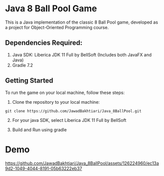 # Java 8 Ball Pool Game

This is a Java implementation of the classic 8 Ball Pool game, developed as a project for Object-Oriented Programming course.

## Dependencies Required:
1. Java SDK: Liberica JDK 11 Full by BellSoft (Includes both JavaFX and Java)
2. Gradle 7.2

## Getting Started

To run the game on your local machine, follow these steps:

1. Clone the repository to your local machine:
```
git clone https://github.com/JawadBakhtiari/Java_8BallPool.git
```
2. For your java SDK, select Liberica JDK 11 Full by BellSoft

3. Build and Run using gradle 

# Demo

https://github.com/JawadBakhtiari/Java_8BallPool/assets/126224960/ec13a9d2-1049-4044-8191-05b63222eb37

